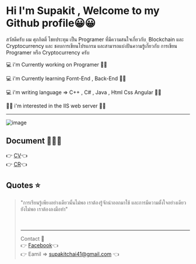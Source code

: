 # Hi I'm Supakit , Welcome to my Github profile😀😀

สวัสดีครับ ผม ศุภกิตติ์ ไชยประทุม เป็น Programer ที่มีความสนใจเกี่ยวกับ ฺ Blockchain และ Cryptocurrency และ ชอบการเขียนโปรแกรม และสามารถแบ่งปันความรู้เกี่ยวกับ การเขียน Programer หรือ Cryptocurrency ครับ

💻 i'm Currently working on Programer 👨‍💼

💻 i'm Currently learning Fornt-End , Back-End 👨‍💼   

💻 i'm  writing language => C++ , C# , Java , Html Css Angular 👨‍💼 <br>

🤷‍♂️ i'm interested in the IIS web server 👨‍💼<hr>

![image](https://user-images.githubusercontent.com/82506693/133901237-519a16b8-330c-49db-a187-9e5f2e4367a3.png)

## Document 📓📔📒
👉  [CV](https://www.canva.com/design/DAEYFl_8-Z4/5pn7RyryszRc1U-NmW34Uw/view?utm_content=DAEYFl_8-Z4&utm_campaign=designshare&utm_medium=link&utm_source=publishsharelink)👈<br>
👉  [CR](https://app.diagrams.net/#G13nfEk-B9HvoToeh7QL43I7C_xyZ2Iq_b)👈<br>

## Quotes ⭐
> "การเรียนรู้เพียงอย่างเดียวนั้นไม่พอ เราต้องรู้จักนำออกมาใช้ และการมีความตั้งใจอย่างเดียวยังไม่พอ เราต้องลงมือทำ"
<br><br><br><hr>
 Contact 📲 <br>
👉  [Facebook](https://www.facebook.com/boombha.boombha)👈<br>
👉  Eamil => supakitchai41@gmail.com 👈<br>
